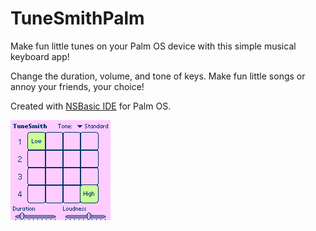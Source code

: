 # TuneSmithPalm
Make fun little tunes on your Palm OS device with this simple musical keyboard app!

Change the duration, volume, and tone of keys. Make fun little songs or annoy your friends, your choice!

Created with <a href="https://palmdb.net/app/nsbasic">NSBasic IDE</a> for Palm OS.

<img src="screenshot.bmp" alt="screenshot"/>
